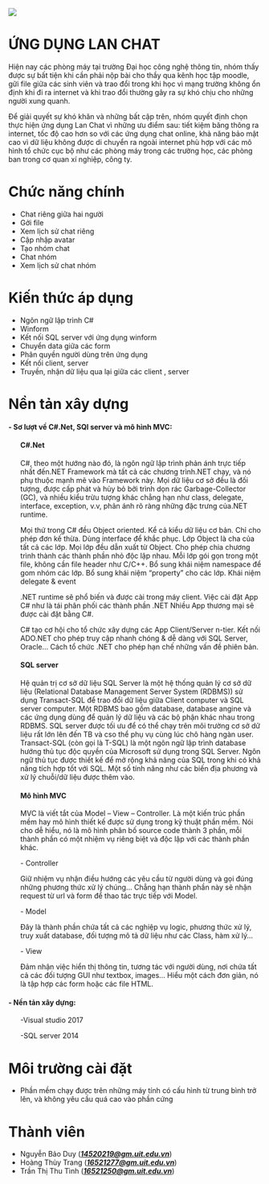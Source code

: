  <h><img src="https://scontent.fsgn3-1.fna.fbcdn.net/v/t1.0-9/35525254_656148371391663_6837399850024173568_n.jpg?_nc_cat=0&oh=5173f5e1d9cf4791e031a2946766f2e2&oe=5BA0747C"></h>
 
 # ỨNG DỤNG LAN CHAT
 <p>
 Hiện nay các phòng máy tại trường Đại học công nghệ thông tin, nhóm thấy được sự bất tiện khi cần phải nộp bài cho thầy qua kênh học tập moodle, gữi file giữa các sinh viên và trao đổi trong khi học vì mạng trường không ổn định khi đi ra internet và khi trao đổi thường gây ra sự khó chịu cho những người xung quanh.
 
 Để giải quyết sự khó khăn và những bất cập trên, nhóm quyết định chọn thực hiện ứng dụng Lan Chat vì những ưu điểm sau: tiết kiệm băng thông ra internet, tốc độ cao hơn so với các ứng dụng chat online, khả năng bảo mật cao vì dữ liệu không được di chuyển ra ngoài internet phù hợp với các mô hình tổ chức cục bộ như các phòng máy trong các trường học, các phòng ban trong cơ quan xí nghiệp, công ty.</p>
 # Chức năng chính
 - Chat riêng giữa hai người
 - Gởi file 
 - Xem lịch sử chat riêng
 - Cập nhập avatar
 - Tạo nhóm chat
 - Chat nhóm
 - Xem lịch sử chat nhóm
 # Kiến thức áp dụng
 - Ngôn ngữ lập trình C#
 - Winform
 - Kết nối SQL server với ứng dụng winform
 - Chuyển data giữa các form
 - Phân quyền người dùng trên ứng dụng
 - Kết nối client, server
 - Truyền, nhận dữ liệu qua lại giữa các client , server 
 # Nền tản xây dựng
<h4>- Sơ lượt về C#.Net, SQl server và mô hình MVC:</h4>
<ul><h4>C#.Net</h4>

<p>C#, theo một hướng nào đó, là ngôn ngữ lập trình phản ánh trực tiếp nhất đến.NET Framework mà tất cả các chương trình.NET chạy, và nó phụ thuộc mạnh mẽ vào Framework này. Mọi dữ liệu cơ sở đều là đối tượng, được cấp phát và hủy bỏ bởi trình dọn rác Garbage-Collector (GC), và nhiều kiểu trừu tượng khác chẳng hạn như class, delegate, interface, exception, v.v, phản ánh rõ ràng những đặc trưng của.NET runtime.</p>
<p>Mọi thứ trong C# đều Object oriented. Kể cả kiểu dữ liệu cơ bản. Chỉ cho phép đơn kế thừa. Dùng interface để khắc phục. Lớp Object là cha của tất cả các lớp. Mọi lớp đều dẫn xuất từ Object. Cho phép chia chương trình thành các thành phần nhỏ độc lập nhau. Mỗi lớp gói gọn trong một file, không cần file header như C/C++. Bổ sung khái niệm namespace để gom nhóm các lớp. Bổ sung khái niệm “property” cho các lớp. Khái niệm delegate & event</p>
<p>.NET runtime sẽ phổ biến và được cài trong máy client. Việc cài đặt App C# như là tái phân phối các thành phần .NET Nhiều App thương mại sẽ được cài đặt bằng C#.</p>
<p>C# tạo cơ hội cho tổ chức xây dựng các App Client/Server n-tier. Kết nối ADO.NET cho phép truy cập nhanh chóng & dễ dàng với SQL Server, Oracle… Cách tổ chức .NET cho phép hạn chế những vấn đề phiên bản.</p>
</ul>

<ul><h4>SQL server</h4>
<p>Hệ quản trị cơ sở dữ liệu SQL Server là một hệ thống quản lý cơ sở dữ liệu (Relational Database Management Server System (RDBMS)) sử dụng Transact-SQL để trao đổi dữ liệu giữa Client computer và SQL server computer. Một RDBMS bao gồm database, database angine và các ứng dụng dùng để quản lý dữ liệu và các bộ phận khác nhau trong RDBMS. SQL server được tối ưu để có thể chạy trên môi trường cơ sở dữ liệu rất lớn lên đến TB và cso thể phụ vụ cùng lúc chô hàng ngàn user. Transact-SQL (còn gọi là T-SQL) là một ngôn ngữ lập trình database hướng thủ tục độc quyền của Microsoft sử dụng trong SQL Server. Ngôn ngữ thủ tục được thiết kế để mở rộng khả năng của SQL trong khi có khả năng tích hợp tốt với SQL. Một số tính năng như các biến địa phương và xử lý chuỗi/dữ liệu được thêm vào.</p>
</ul>
<ul><h4>Mô hình MVC</h4> 
<p>MVC là viết tắt của Model – View – Controller. Là một kiến trúc phần mềm hay mô hình thiết kế được sử dụng trong kỹ thuật phần mềm. Nói cho dễ hiểu, nó là mô hình phân bố source code thành 3 phần, mỗi thành phần có một nhiệm vụ riêng biệt và độc lập với các thành phần khác.<p>
	- Controller
<p>Giữ nhiệm vụ nhận điều hướng các yêu cầu từ người dùng và gọi đúng những phương thức xử lý chúng… Chẳng hạn thành phần này sẽ nhận request từ url và form để thao tác trực tiếp với Model.</p>
	- Model
<p>Đây là thành phần chứa tất cả các nghiệp vụ logic, phương thức xử lý, truy xuất database, đối tượng mô tả dữ liệu như các Class, hàm xử lý…</p>
	- View
<p>Đảm nhận việc hiển thị thông tin, tương tác với người dùng, nơi chứa tất cả các đối tượng GUI như textbox, images… Hiểu một cách đơn giản, nó là tập hợp các form hoặc các file HTML.</p>
</ul>
 <h4>- Nền tản xây dựng:</h4>
<ul>
 <p>-Visual studio 2017</p>
 <p>-SQL server 2014</p>
 </ul>


# Môi trường cài đặt
- Phần mềm chạy được trên những máy tính có cấu hình từ trung bình trở lên, và không yêu cầu quá cao vào phần cứng


# Thành viên
- Nguyễn Bảo Duy   (***14520219@gm.uit.edu.vn***)
- Hoàng Thùy Trang (***16521277@gm.uit.edu.vn***)
- Trần Thị Thu Tình (***16521250@gm.uit.edu.vn***)


